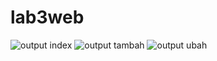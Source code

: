 # lab3web
![output index](https://user-images.githubusercontent.com/114801658/228746137-31376195-05f0-4bb1-9e05-ebe157f65a00.png)
![output tambah](https://user-images.githubusercontent.com/114801658/228746153-dd48ca05-1c25-4cea-bde7-b9a8bc161be2.png)
![output ubah](https://user-images.githubusercontent.com/114801658/228746166-242ea152-4780-4a5c-8988-996a433216c4.png)
